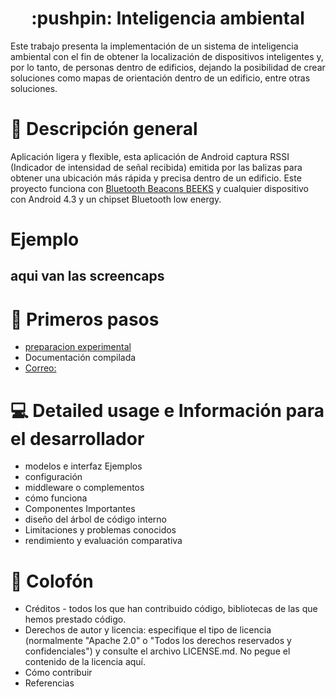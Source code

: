 <H1 align = "center">
  :pushpin: Inteligencia ambiental
  <a href="#">
  </a>
</H1>

Este trabajo presenta la implementación de un sistema de inteligencia ambiental con el fin de obtener la localización de dispositivos inteligentes y, por lo tanto, de personas dentro de edificios, dejando la posibilidad de crear soluciones como mapas de orientación dentro de un edificio, entre otras soluciones. 

# :eyes: Descripción general
Aplicación ligera y flexible, esta aplicación de Android captura RSSI (Indicador de intensidad de señal recibida) emitida por las balizas para obtener una ubicación más rápida y precisa dentro de un edificio.
Este proyecto funciona con [Bluetooth Beacons BEEKS](https://github.com/EiderDiaz/Inteligencia-Ambiental/blob/master/Specs-iBEEK1.6.pdf)  y cualquier dispositivo con Android 4.3 y un chipset Bluetooth low energy.

# Ejemplo

##  aqui van las screencaps

# :runner: Primeros pasos
- [preparacion experimental](https://github.com/EiderDiaz/Inteligencia-Ambiental/blob/master/Preparaci%C3%B3n%20experimental.md)
- Documentación compilada
-  <a href="mailto:eiderdiazm95@gmail.com"> Correo: </a>



# :computer: Detailed usage e Información para el desarrollador
- modelos e interfaz
Ejemplos
- configuración
- middleware o complementos
- cómo funciona
- Componentes Importantes
- diseño del árbol de código interno
- Limitaciones y problemas conocidos
- rendimiento y evaluación comparativa  

# :closed_book: Colofón
- Créditos - todos los que han contribuido código, bibliotecas de las que hemos prestado código.
- Derechos de autor y licencia: especifique el tipo de licencia (normalmente "Apache 2.0" o "Todos los derechos reservados y confidenciales") y consulte el archivo LICENSE.md. No pegue el contenido de la licencia aquí.
- Cómo contribuir
- Referencias
